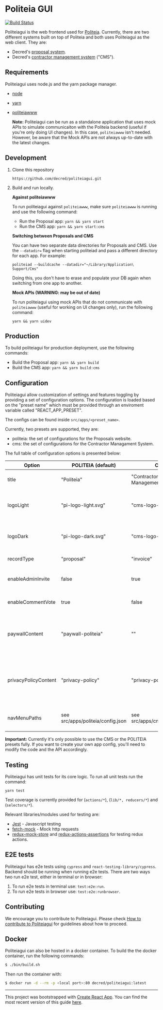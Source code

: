 # Politeia GUI

[![Build Status](https://github.com/decred/politeiagui/workflows/Build%20and%20Test/badge.svg)](https://github.com/decred/politeiagui/actions)

Politeiagui is the web frontend used for [Politeia](https://github.com/decred/politeia). Currently,
there are two different systems built on top of Politeia and both uses Politeiagui as the web client. They are:

- Decred's [proposal system](https://proposals.decred.org/).
- Decred's [contractor management system](https://cms.decred.org/) ("CMS").

## Requirements

Politeiagui uses node.js and the yarn package manager.

- [node](https://nodejs.org/en/download/)
- [yarn](https://yarnpkg.com/en/)
- [politeiawww](https://github.com/decred/politeia)

  **Note:** Politeiagui can be run as a standalone application that uses mock APIs to simulate communicaiton with the Politeia backend (useful if you're only doing UI changes). In this case, `politeiawww` isn't needed. However, be aware that the Mock APIs are not always up-to-date with the latest changes.

## Development

1. Clone this repository

   `https://github.com/decred/politeiagui.git`

2. Build and run locally.

   **Against politeiawww**

   To run politeiagui against `politeiawww`, make sure `politeiawww` is running and use the following command:

   - Run the Proposal app: `yarn && yarn start`
   - Run the CMS app: `yarn && yarn start:cms`

   **Switching between Proposals and CMS**

   You can have two separate data directories for Proposals and CMS. Use the `--datadir=` flag when starting politeiad and pass a different directory for each app. For example:

   `politeiad --buildcache --datadir="~/Library/Application\ Support/Cms"`

   Doing this, you don't have to erase and populate your DB again when switching from one app to another.

   **Mock APIs (WARNING: may be out of date)**

   To run politeiagui using mock APIs that do not communicate with `politeiawww` (useful for working on UI changes only), run the following command:

   `yarn && yarn uidev`

## Production

To build politeiagui for production deployment, use the following commands:

- Build the Proposal app: `yarn && yarn build`
- Build the CMS app: `yarn && yarn build:cms`

## Configuration

Politeiagui allow customization of settings and features toggling by providing a set of configuration options. The configuration is loaded based on the "preset name" which must be
provided through an enviroment variable called "REACT_APP_PRESET".

The configs can be found inside `src/apps/<preset_name>`.

Currently, two presets are supported, they are:

- politeia: the set of configurations for the Proposals website.
- cms: the set of configurations for the Contractor Managament System.

The full table of configuration options is presented below:

| Option               | POLITEIA (default)                | CMS                          | Description                                                                                                      |
| -------------------- | --------------------------------- | ---------------------------- | ---------------------------------------------------------------------------------------------------------------- |
| title                | "Politeia"                        | "Contractor Management"      | The title to be used for the website                                                                             |
| logoLight            | "pi-logo-light.svg"               | "cms-logo-light.svg"         | Indicates what is the name of the light logo file under `src/assets/images`                                      |
| logoDark             | "pi-logo-dark.svg"                | "cms-logo-dark.svg"          | Indicates what is the name of the dark logo file under `src/assets/images`                                       |
| recordType           | "proposal"                        | "invoice"                    | The main record type name                                                                                        |
| enableAdminInvite    | false                             | true                         | To enable or not the UI elements required for admin invite                                                       |
| enableCommentVote    | true                              | false                        | To enable or not the vote on comments                                                                            |
| paywallContent       | "paywall-politeia"                | ""                           | Indicates what is the name of the markdown file under `src/assets/copies` to be used for the paywall copy        |
| privacyPolicyContent | "privacy-policy"                  | "privacy-policy-cms"         | Indicates what is the name of the markdown file under `src/assets/copies` to be used for the privacy policy copy |
| navMenuPaths         | see src/apps/politeia/config.json | see src/apps/cms/config.json | Custom menu paths to be shown in the navigation menu dropdown                                                    |

**Important:** Currently it's only possible to use the CMS or the POLITEIA presets fully. If you want to create your own app config, you'll need to modify the code and the API accordingly.

## Testing

Politeiagui has unit tests for its core logic. To run all unit tests run the command:

    yarn test

Test coverage is currently provided for (`actions/*`), (`lib/*, reducers/*`) and (`selectors/*`).

Relevant libraries/modules used for testing are:

- [Jest](https://facebook.github.io/jest/docs/en/getting-started.html) - Javascript testing
- [fetch-mock](https://www.wheresrhys.co.uk/fetch-mock/) - Mock http requests
- [redux-mock-store](https://github.com/dmitry-zaets/redux-mock-store) and [redux-actions-assertions](https://github.com/redux-things/redux-actions-assertions) for testing redux actions.

## E2E tests

Politeiagui has e2e tests using `cypress` and `react-testing-library/cypress`. Backend should be running when running e2e tests.
There are two ways two run e2e test, either in terminal or in browser:

1. To run e2e tests in terminal use: `test:e2e:run`.
2. To run e2e tests in browser use: `test:e2e:runbrowser`. 

## Contributing

We encourage you to contribute to Politeiagui. Please check [How to contribute to Politeiagui](../master/CONTRIBUTING.md) for guidelines about how to proceed.

## Docker

Politeiagui can also be hosted in a docker container. To build the the docker container, run the following commands:

```bash
$ ./bin/build.sh
```

Then run the container with:

```bash
$ docker run -d --rm -p <local port>:80 decred/politeiagui:latest
```

---

This project was bootstrapped with [Create React App](https://github.com/facebookincubator/create-react-app).
You can find the most recent version of this guide [here](https://github.com/facebookincubator/create-react-app/blob/master/packages/react-scripts/template/README.md).

